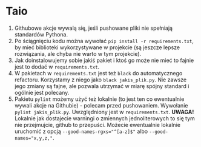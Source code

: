 # Taio
1. Githubowe akcje wywalą się, jeśli pushowane pliki nie spełniają standardów Pythona.
2. Po ściągnięciu kodu można wywołać `pip install -r requirements.txt`, by mieć biblioteki wykorzystywane w projekcie (są jeszcze lepsze rozwiązania, ale chyba nie warto w tym projekcie).
3. Jak doinstalowujemy sobie jakiś pakiet i ktoś go może nie mieć to fajnie jest to dodać w `requirements.txt`.
4. W pakietach w `requirements.txt` jest też `black` do automatycznego refactoru. Korzystamy z niego jako `black jakis_plik.py`. Nie zawsze jego zmiany są fajne, ale pozwala utrzymać w miarę spójny standard i ogólnie jest polecany.
5. Pakietu `pylint` możemy użyć też lokalnie (to jest ten co ewentualnie wywali akcje na Githubie) - polecam przed pushowaniem. Wywołanie `pylint jakis_plik.py`. Uwzględniony jest w `requirements.txt`.
**UWAGA!** Lokalnie jak dostajecie warningi o zmiennych jednoliterowych to się tym nie przejmujcie, github to przepuści. Możecie ewentualnie lokalnie uruchomić z opcją `--good-names-rgxs="^[a-z]$"` albo `--good-names="x,y,z,"`.
